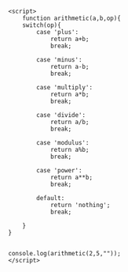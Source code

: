 <!DOCTYPE html>
<html lang="en">
<head>
    <meta charset="UTF-8">
    <meta name="viewport" content="width=device-width, initial-scale=1.0">
    <title>switch</title>
</head>
<body>

    
    
    <script>
        function arithmetic(a,b,op){
        switch(op){
            case 'plus':
                return a+b;
                break;

            case 'minus':
                return a-b;
                break;
            
            case 'multiply':
                return a*b;
                break;

            case 'divide':
                return a/b;
                break;

            case 'modulus':
                return a%b;
                break;

            case 'power':
                return a**b;
                break;

            default:
                return 'nothing';
                break;

        }
    }

 
    console.log(arithmetic(2,5,""));
    </script>
    
</body>
</html>

